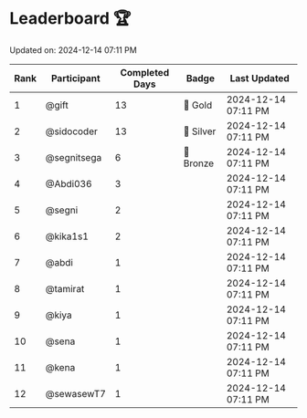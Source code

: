 # Leaderboard 🏆

Updated on: 2024-12-14 07:11 PM

| Rank | Participant       | Completed Days | Badge      | Last Updated         |
|------|-------------------|----------------|------------|----------------------|
| 1    | @gift             | 13             | 🏅 Gold     | 2024-12-14 07:11 PM |
| 2    | @sidocoder        | 13             | 🥈 Silver   | 2024-12-14 07:11 PM |
| 3    | @segnitsega       | 6              | 🥉 Bronze   | 2024-12-14 07:11 PM |
| 4    | @Abdi036          | 3              |            | 2024-12-14 07:11 PM |
| 5    | @segni            | 2              |            | 2024-12-14 07:11 PM |
| 6    | @kika1s1          | 2              |            | 2024-12-14 07:11 PM |
| 7    | @abdi             | 1              |            | 2024-12-14 07:11 PM |
| 8    | @tamirat          | 1              |            | 2024-12-14 07:11 PM |
| 9    | @kiya             | 1              |            | 2024-12-14 07:11 PM |
| 10   | @sena             | 1              |            | 2024-12-14 07:11 PM |
| 11   | @kena             | 1              |            | 2024-12-14 07:11 PM |
| 12   | @sewasewT7        | 1              |            | 2024-12-14 07:11 PM |
